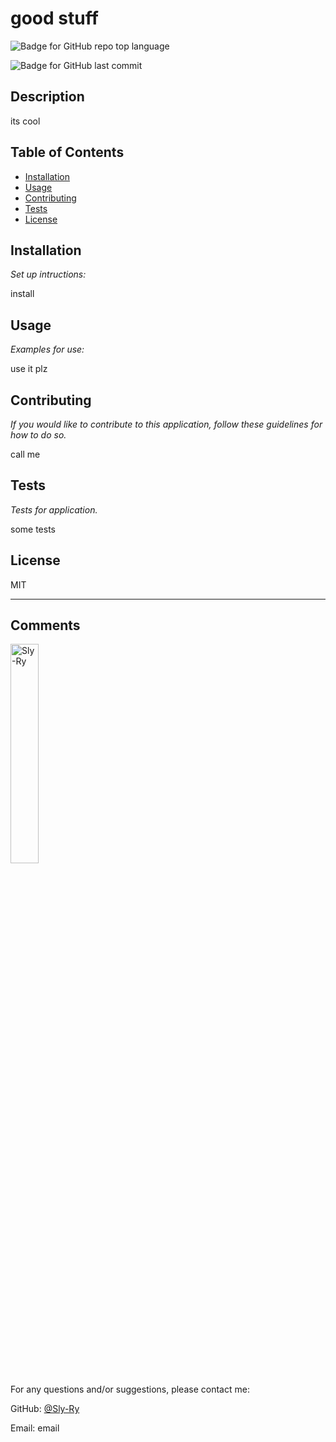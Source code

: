 # good stuff

  ![Badge for GitHub repo top language](http://img.shields.io/github/languages/top/Sly-Ry/readme?style=flat&logo=appveyor)

  ![Badge for GitHub last commit](https://img.shields.io/github/last-commit/Sly-Ry/readme?style=flat&logo=appveyor)

  ## Description 
  
  its cool
  
  ## Table of Contents
  * [Installation](#installation)
  * [Usage](#usage)
  * [Contributing](#contributing)
  * [Tests](#tests)
  * [License](#license)
  ## Installation

  *Set up intructions:*

  install
  ## Usage 

  *Examples for use:*
  
  use it plz

  ## Contributing
  
  *If you would like to contribute to this application, follow these guidelines for how to do so.*

  call me

  ## Tests
  
  *Tests for application.*
  
  some tests

  ## License

  MIT
  
  ---
  
  ## Comments
  
  <img src="https://avatars.githubusercontent.com/u/93052960?v=4" alt="Sly-Ry" width="30%" />
  
  For any questions and/or suggestions, please contact me:
 
  GitHub: [@Sly-Ry](https://github.com/Sly-Ry)
  
    
  Email: email
    
  
